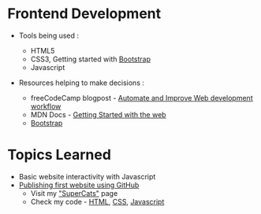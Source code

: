 # Frontend Development
- Tools being used :
    - HTML5
    - CSS3, Getting started with [Bootstrap](/test_html/index.html) 
    - Javascript

- Resources helping to make decisions :
    - freeCodeCamp blogpost - [Automate and Improve Web development workflow](https://www.freecodecamp.org/news/how-to-improve-your-web-development-workflow/)
    - MDN Docs - [Getting Started with the web](https://developer.mozilla.org/en-US/docs/Learn/Getting_started_with_the_web/Installing_basic_software)
    - [Bootstrap](https://getbootstrap.com/docs/5.3/getting-started/introduction/) 

# Topics Learned
- Basic website interactivity with Javascript
- [Publishing first website using GitHub](https://docs.github.com/en/pages/getting-started-with-github-pages/creating-a-github-pages-site)
    - Visit my ["SuperCats"]() page
    - Check my code - [HTML](/cats_site/index.html), [CSS](/cats_site/styles/styles.css), [Javascript](/cats_site/scripts/main.js)